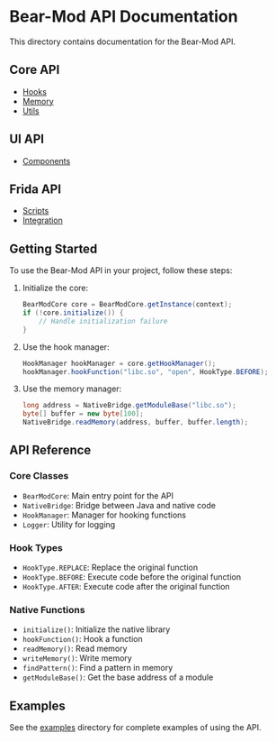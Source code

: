 # Bear-Mod API Documentation

This directory contains documentation for the Bear-Mod API.

## Core API

- [Hooks](core/hooks.md)
- [Memory](core/memory.md)
- [Utils](core/utils.md)

## UI API

- [Components](ui/components.md)

## Frida API

- [Scripts](../frida/scripts.md)
- [Integration](../frida/integration.md)

## Getting Started

To use the Bear-Mod API in your project, follow these steps:

1. Initialize the core:
   ```java
   BearModCore core = BearModCore.getInstance(context);
   if (!core.initialize()) {
       // Handle initialization failure
   }
   ```

2. Use the hook manager:
   ```java
   HookManager hookManager = core.getHookManager();
   hookManager.hookFunction("libc.so", "open", HookType.BEFORE);
   ```

3. Use the memory manager:
   ```java
   long address = NativeBridge.getModuleBase("libc.so");
   byte[] buffer = new byte[100];
   NativeBridge.readMemory(address, buffer, buffer.length);
   ```

## API Reference

### Core Classes

- `BearModCore`: Main entry point for the API
- `NativeBridge`: Bridge between Java and native code
- `HookManager`: Manager for hooking functions
- `Logger`: Utility for logging

### Hook Types

- `HookType.REPLACE`: Replace the original function
- `HookType.BEFORE`: Execute code before the original function
- `HookType.AFTER`: Execute code after the original function

### Native Functions

- `initialize()`: Initialize the native library
- `hookFunction()`: Hook a function
- `readMemory()`: Read memory
- `writeMemory()`: Write memory
- `findPattern()`: Find a pattern in memory
- `getModuleBase()`: Get the base address of a module

## Examples

See the [examples](../examples) directory for complete examples of using the API.
